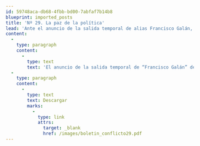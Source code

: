 ```yaml
---
id: 59748aca-db68-4fbb-bd00-7abfaf7b14b8
blueprint: imported_posts
title: 'Nº 29. La paz de la política'
lead: 'Ante el anuncio de la salida temporal de alias Francisco Galán, guerrillero del ELN, de la cárcel de Itagüí en el 2005 y el ofrecimiento del Presidente Uribe de reconocer que hay un conflicto armado en Colombia, abren nuevos espacios luego de los impases en los acercamientos bilaterales. Tanto al ELN como al gobierno les conviene crear espacios políticos para discutir la paz. La pregunta es: ¿Se trata de promover la paz con la política o la política con la paz?'
content:
  -
    type: paragraph
    content:
      -
        type: text
        text: 'El anuncio de la salida temporal de “Francisco Galán” de la cárcel de Itagüí y el ofrecimiento del Presidente Uribe de reconocer que hay un conflicto armado en Colombia abren nuevos espacios luego del último impasse en los acercamientos. Tanto al ELN como al gobierno les conviene crear espacios políticos para discutir la paz. La pregunta es: ¿Se trata de promover la paz con la política o la política con la paz?'
  -
    type: paragraph
    content:
      -
        type: text
        text: Descargar
        marks:
          -
            type: link
            attrs:
              target: _blank
              href: /images/boletin_conflicto29.pdf
---
```

